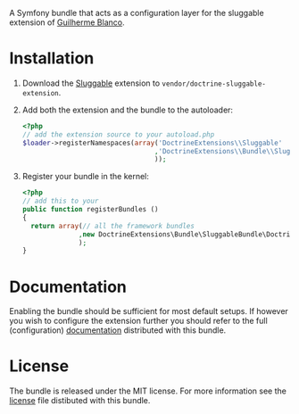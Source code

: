 A Symfony bundle that acts as a configuration layer for the sluggable extension
of [Guilherme Blanco][1].

Installation
============
 1. Download the [Sluggable][2] extension to `vendor/doctrine-sluggable-extension`.
 2. Add both the extension and the bundle to the autoloader:
    
    ```php
    <?php
    // add the extension source to your autoload.php
    $loader->registerNamespaces(array('DoctrineExtensions\\Sluggable'               => __DIR__ . '/../vendor/doctrine-sluggable-functional-behavior/lib'
                                     ,'DoctrineExtensions\\Bundle\\SluggableBundle' => __DIR__ . '/../vendor/bundles/DoctrineExtensions/Bundle'
                                     ));
    ```
    
 3. Register your bundle in the kernel:
    
    ```php
    <?php
    // add this to your
    public function registerBundles ()
    {
      return array(// all the framework bundles
                  ,new DoctrineExtensions\Bundle\SluggableBundle\DoctrineExtensionsSluggableBundle
                  );
    }
    ```

Documentation
=============
Enabling the bundle should be sufficient for most default setups. If however you
wish to configure the extension further you should refer to the full (configuration)
[documentation][3] distributed with this bundle.

License
=======
The bundle is released under the MIT license. For more information see the
[license][4] file distibuted with this bundle.

[1]: https://github.com/guilhermeblanco
[2]: https://github.com/guilhermeblanco/Doctrine2-Sluggable-Functional-Behavior
[3]: https://github.com/marijn/DoctrineExtensionsSluggableBundle/blob/develop/Resources/doc/index.rst
[4]: https://github.com/marijn/DoctrineExtensionsSluggableBundle/blob/develop/Resources/meta/LICENSE